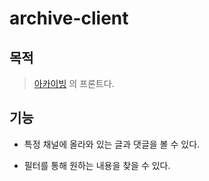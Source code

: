 # archive-client

## 목적
> [아카이빙](https://github.com/woowacourse/archive) 의 프론트다.

## 기능

- 특정 채널에 올라와 있는 글과 댓글을 볼 수 있다.

- 필터를 통해 원하는 내용을 찾을 수 있다.
